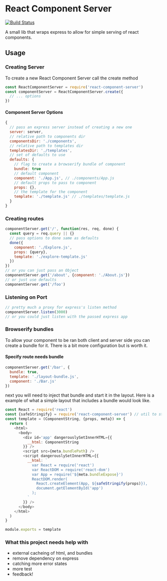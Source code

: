# React Component Server

[![Build Status](https://travis-ci.org/jcblw/react-component-server.svg?branch=master)](https://travis-ci.org/jcblw/react-component-server)

A small lib that wraps express to allow for simple serving of react components.

## Usage

### Creating Server

To create a new React Component Server call the create method

```javascript
const ReactComponentServer = require('react-component-server')
const componentServer = ReactComponentServer.create({
  // ... options
})
```

#### Component Server Options

```javascript
{
  // pass an express server instead of creating a new one
  server: server,
  // relative path to components dir
  componentsDir: './components',
  // relative path to templates dir  
  templatesDir: './templates',
  // set of defaults to use
  defaults: {
    // flag to create a browserify bundle of component
    bundle: true
    // default component
    component: './App.js', // ./components/App.js
    // default props to pass to component
    props: {},
    // the template for the component
    template: './template.js' // ./templates/template.js
  }
}
```

### Creating routes

```javascript
componentServer.get('/', function(res, req, done) {
  const query = req.query || {}
  // pass options to done same as defaults
  done({
    component: './Explore.js',
    props: {query},
    template: './explore-template.js'
  })
})
// or you can just pass an Object
componentServer.get('/about', {component: './About.js'})
// or just use defaults
componentServer.get('/foo')
```

### Listening on Port

```javascript
// pretty much a proxy for express's listen method
componentServer.listen(3000)
// or you could just listen with the passed express app
```

### Browserify bundles

To allow your component to be ran both client and server side you can create a bundle for it. There is a bit more configuration but is worth it.

#### Specify route needs bundle

```javascript
componentServer.get('/bar', {
  bundle: true,
  template: './layout-bundle.js',
  component: './Bar.js'
})
```

next you will need to inject that bundle and start it in the layout. Here is a example of what a simple layout that includes a bundle would look like.

```javascript
const React = require('react')
const {safeStringify} = require('react-component-server') // util to strip <scripts>
const template = (ComponentString, {props, meta}) => {
  return (
    <html>
      <body>
        <div id='app' dangerouslySetInnerHTML={{
          __html: ComponentString
        }} />
        <script src={meta.bundlePath} />
        <script dangerouslySetInnerHTML={{
          __html: `
            var React = require('react')
            var ReactDOM = require('react-dom')
            var App = require('${meta.bundleExpose}')
            ReactDOM.render(
              React.createElement(App, ${safeStringify(props)}),
              document.getElementById('app')
            );
          `
        }} />
      </body>
    </html>
  )
}

module.exports = template
```

### What this project needs help with

- external cacheing of html, and bundles
- remove dependency on express
- catching more error states
- more test
- feedback!
